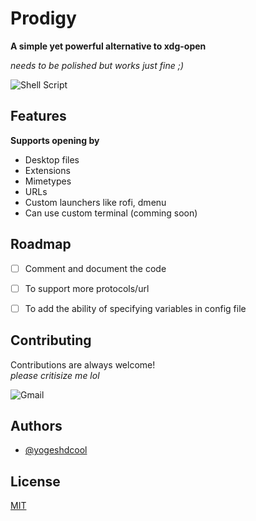 
# Prodigy
__A simple yet powerful alternative to xdg-open__

_needs to be polished but works just fine ;)_

![Shell Script](https://img.shields.io/badge/shell_script-%23121011.svg?style=for-the-badge&logo=gnu-bash&logoColor=white)


## Features
__Supports opening by__
- Desktop files
- Extensions
- Mimetypes
- URLs
- Custom launchers like rofi, dmenu
- Can use custom terminal (comming soon)


## Roadmap

- [ ]  Comment and document the code
- [ ]  To support more protocols/url
- [ ]  To add the ability of specifying variables in config file


## Contributing

Contributions are always welcome!  
_please critisize me lol_

![Gmail](https://img.shields.io/badge/Gmail-D14836?style=for-the-badge&logo=gmail&logoColor=white)

## Authors

- [@yogeshdcool](https://www.github.com/yogeshdcool)


## License

[MIT](https://choosealicense.com/licenses/mit/)

